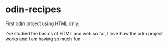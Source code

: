 # odin-recipes
First odin project using HTML only.

I've studied the basics of HTML and web so far, I love how the odin project works and I am having so much fun.